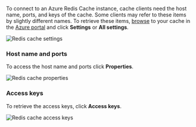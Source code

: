 To connect to an Azure Redis Cache instance, cache clients need the host name, ports, and keys of the cache. Some clients may refer to these items by slightly different names. To retrieve these items, [browse](/documentation/articles/cache-configure/#configure-redis-cache-settings) to your cache in the [Azure portal](https://portal.azure.cn) and click **Settings** or **All settings**. 

![Redis cache settings](./media/redis-cache-access-keys/redis-cache-settings.png)

### Host name and ports
To access the host name and ports click **Properties**.

![Redis cache properties](./media/redis-cache-access-keys/redis-cache-properties.png)

### Access keys
To retrieve the access keys, click **Access keys**.

![Redis cache access keys](./media/redis-cache-access-keys/redis-cache-access-keys.png)

